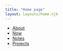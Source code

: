 ```yaml
---
title: "Home page"
layout: layouts/home.njk
---
```


<!-- TODO: use some data to render -->
<ul>
  <li>
    <a href="/about">About</a>
  </li>
  <li>
    <a href="/now">Now</a>
  </li>
  <li>
    <a href="/notes">Notes</a>
  </li>
  <li>
    <a href="/projects">Projects</a>
  </li>
</ul>


<!-- <ul>
  {%- for post in collections.notes -%}
  <li>
    <p>
      {{ post.data.title }}
    </p>
    <time>{{ post.date }}</time>
  </li>
  {%- endfor -%}
</ul> -->